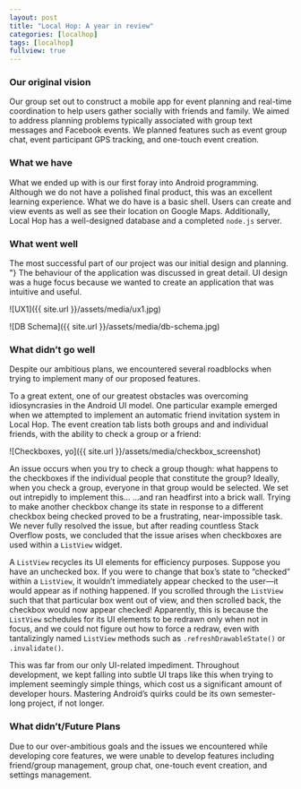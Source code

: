 ```yaml
---
layout: post
title: "Local Hop: A year in review"
categories: [localhop]
tags: [localhop]
fullview: true
---
```


### Our original vision

Our group set out to construct a mobile app for event planning and real-time coordination to help users gather socially with friends and family. We aimed to address planning problems typically associated with group text messages and Facebook events. We planned features such as event group chat, event participant GPS tracking, and one-touch event creation.

### What we have

What we ended up with is our first foray into Android programming. Although we do not have a polished final product, this was an excellent learning experience. What we do have is a basic shell. Users can create and view events as well as see their location on Google Maps. Additionally, Local Hop has a well-designed database and a completed `node.js` server. 

### What went well

The most successful part of our project was our initial design and planning. "} The behaviour of the application was discussed in great detail. UI design was a huge focus because we wanted to create an application that was intuitive and useful.

![UX1]({{ site.url }}/assets/media/ux1.jpg)

![DB Schema]({{ site.url }}/assets/media/db-schema.jpg)

### What didn’t go well

Despite our ambitious plans, we encountered several roadblocks when trying to implement many of our proposed features.

To a great extent, one of our greatest obstacles was overcoming idiosyncrasies in the Android UI model. One particular example emerged when we attempted to implement an automatic friend invitation system in Local Hop. The event creation tab lists both groups and and individual friends, with the ability to check a group or a friend:

![Checkboxes, yo]({{ site.url }}/assets/media/checkbox_screenshot)

An issue occurs when you try to check a group though: what happens to the checkboxes if the individual people that constitute the group? Ideally, when you check a group, everyone in that group would be selected. We set out intrepidly to implement this…
...and ran headfirst into a brick wall. Trying to make another checkbox change its state in response to a different checkbox being checked proved to be a frustrating, near-impossible task. We never fully resolved the issue, but after reading countless Stack Overflow posts, we concluded that the issue arises when checkboxes are used within a `ListView` widget.

A `ListView` recycles its UI elements for efficiency purposes. Suppose you have an unchecked box. If you were to change that box’s state to “checked” within a `ListView`, it wouldn’t immediately appear checked to the user—it would appear as if nothing happened. If you scrolled through the `ListView` such that that particular box went out of view, and then scrolled back, the checkbox would now appear checked! Apparently, this is because the `ListView` schedules for its UI elements to be redrawn only when not in focus, and we could not figure out how to force a redraw, even with tantalizingly named `ListView` methods such as `.refreshDrawableState()` or `.invalidate()`.

This was far from our only UI-related impediment. Throughout development, we kept falling into subtle UI traps like this when trying to implement seemingly simple things, which cost us a significant amount of developer hours. Mastering Android’s quirks could be its own semester-long project, if not longer.

### What didn’t/Future Plans

Due to our over-ambitious goals and the issues we encountered while developing core features, we were unable to develop features including friend/group management, group chat, one-touch event creation, and settings management.